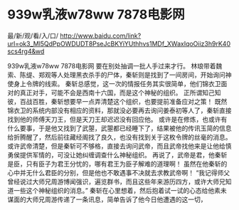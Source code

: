 # 939w乳液w78ww 7878电影网

最/新/观/看/入/口/ http://www.baidu.com/link?url=ok3_Ml5QdPpOWDUDT8PseJcBKYiYUthhvs1MDf_XWaxIqoOiiz3h9rK40scs4rg4&wd

939w乳液w78ww 7878电影网
要在别处抽调一批人手过来才行。
    林琅带着魏索、陈缇、郑观等人处理黑衣杀手的尸体，秦斩则是找到了一间房间，开始询问神使身上令牌的线索。
    秦斩总感觉，这一次的情报任务其实很简单，他们锦衣卫面对的真正对手，可能不会是西南十六国，而是这个神秘的组织。
    正所谓知己知彼，百战百胜，秦斩想要早一点弄清楚这个组织，也要提前准备应对之策！
    既然锦衣卫的系统内部没有相应的资料，那就没必要再去询问姜泰初等人了，秦斩直接找到他的师傅天刀王，但是天刀王却迟迟没有回应他。
    或许是在修炼，也或许有什么要事，于是他又找到了武曌，武曌都已经睡下了，结果被他的传讯玉简的信息给折腾醒了，然后前往藏经阁找了良久，也没有找到关于这枚令牌的丝毫的消息。
    或许武帝清楚，但是秦斩可不够格，直接去询问武帝，而且武帝找他来是让他给慎勇侯提供军情的，可没让她纠缠调查什么神秘组织。
    再说了，武帝是君，他秦斩是臣，只有臣子为君王分忧的，哪有君王为臣子解难的道理啊！
    虽然在他秦斩的心中并无什么君臣的分别，但是他也不敢遇事不决就去求教武帝啊！
    “我记得师父曾经说过大师兄周游博闻强识，遍览群书，而且这些年来游历四方，或许大师兄知道一些这个神秘组织的消息。”
    秦斩在心里想着，然后抱着试一试的心态给他素未谋面的大师兄周游传递了一条讯息，简单告诉了他今日他遭遇的这一切，

